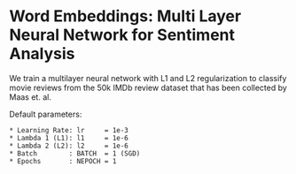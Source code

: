 # Word Embeddings: Multi Layer Neural Network for Sentiment Analysis

We train a multilayer neural network with L1 and L2 regularization to classify movie reviews from the 50k IMDb review dataset that has been collected by Maas et. al.

Default parameters:

    * Learning Rate: lr     = 1e-3
    * Lambda 1 (L1): l1     = 1e-6
    * Lambda 2 (L2): l2     = 1e-6
    * Batch        : BATCH  = 1 (SGD)
    * Epochs       : NEPOCH = 1
